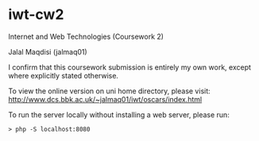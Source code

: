 # iwt-cw2

Internet and Web Technologies (Coursework 2)

Jalal Maqdisi (jalmaq01)

I confirm that this coursework submission is entirely my own work, except where explicitly stated otherwise.

To view the online version on uni home directory, please visit:
http://www.dcs.bbk.ac.uk/~jalmaq01/iwt/oscars/index.html

To run the server locally without installing a web server, please run: 
```
> php -S localhost:8080
```
